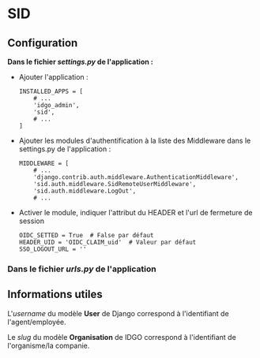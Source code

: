 
# SID

## Configuration

**Dans le fichier _settings.py_ de l'application :**

* Ajouter l'application :

    ```
    INSTALLED_APPS = [
        # ...
        'idgo_admin',
        'sid',
        # ...
    ]
    ```

* Ajouter les modules d'authentification à la liste des Middleware dans le settings.py de l'application :

    ```
    MIDDLEWARE = [
        # ...
        'django.contrib.auth.middleware.AuthenticationMiddleware',
        'sid.auth.middleware.SidRemoteUserMiddleware',
        'sid.auth.middleware.LogOut',
        # ...
    ```

* Activer le module, indiquer l'attribut du HEADER et l'url de fermeture de session

    ```
    OIDC_SETTED = True  # False par défaut
    HEADER_UID = 'OIDC_CLAIM_uid'  # Valeur par défaut
    SSO_LOGOUT_URL = ''
    ```


### Dans le fichier _urls.py_ de l'application


## Informations utiles


L'_username_ du modèle **User** de Django correspond à l'identifiant de l'agent/employée.

Le _slug_ du modèle **Organisation** de IDGO correspond à l'identifiant de l'organisme/la companie.


